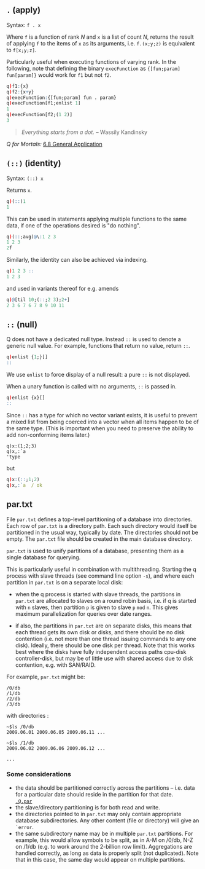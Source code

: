 ## `.` (apply)

Syntax: `f . x` 

Where `f` is a function of rank $N$ and `x` is a list of count $N$, returns the result of applying `f` to the items of `x` as its arguments, i.e. `f.(x;y;z)` is equivalent to `f[x;y;z]`.

Particularly useful when executing functions of varying rank. In the following, note that defining the binary `execFunction` as `{[fun;param] fun[param]}` would work for `f1` but not `f2`.
```q
q)f1:{x}
q)f2:{x+y}
q)execFunction:{[fun;param] fun . param}
q)execFunction[f1;enlist 1]
1
q)execFunction[f2;(1 2)]
3
```
> _Everything starts from a dot._ – Wassily Kandinsky

<i class="fa fa-hand-o-right"></i> _Q for Mortals:_ [6.8 General Application](http://code.kx.com/q4m3/6_Functions/#68-general-application)

## `(::)` (identity)

Syntax: `(::) x`
  
Returns `x`.
```q
q)(::)1
1
```
This can be used in statements applying multiple functions to the same data, if one of the operations desired is "do nothing".
```q
q)(::;avg)@\:1 2 3
1 2 3
2f
```
Similarly, the identity can also be achieved via indexing.
```q
q)1 2 3 ::
1 2 3
```
and used in variants thereof for e.g. amends
```q
q)@[til 10;(::;2 3);2+]
2 3 6 7 6 7 8 9 10 11
```


## `::` (null)

Q does not have a dedicated null type. Instead `::` is used to denote a generic null value. For example, functions that return no value, return `::`.
```q
q)enlist {1;}[]
::
```
We use `enlist` to force display of a null result: a pure `::` is not displayed.

When a unary function is called with no arguments, `::` is passed in.
```q
q)enlist {x}[]
::
```
Since `::` has a type for which no vector variant exists, it is useful to prevent a mixed list from being coerced into a vector when all items happen to be of the same type. (This is important when you need to preserve the ability to add non-conforming items later.)
```
q)x:(1;2;3)
q)x,:`a
'type
```
but
```q
q)x:(::;1;2)
q)x,:`a  / ok
```


## par.txt

File `par.txt` defines a top-level partitioning of a database into directories. Each row of `par.txt` is a directory path. Each such directory would itself be partitioned in the usual way, typically by date. The directories should not be empty. The `par.txt` file should be created in the main database directory.

`par.txt` is used to unify partitions of a database, presenting them as a single database for querying.

This is particularly useful in combination with multithreading. Starting the q process with slave threads (see command line option `-s`), and where each partition in `par.txt` is on a separate local disk:

-   when the q process is started with slave threads, the partitions in `par.txt` are allocated to slaves on a round robin basis, i.e. if q is started with `n` slaves, then partition `p` is given to slave `p` `mod` `n`. This gives maximum parallelization for queries over date ranges.

-   if also, the partitions in `par.txt` are on separate disks, this means that each thread gets its own disk or disks, and there should be no disk contention (i.e. not more than one thread issuing commands to any one disk). Ideally, there should be one disk per thread. Note that this works best where the disks have fully independent access paths cpu-disk controller-disk, but may be of little use with shared access due to disk contention, e.g. with SAN/RAID.

For example, `par.txt` might be:
```
/0/db
/1/db
/2/db
/3/db
```
with directories :
```
~$ls /0/db
2009.06.01 2009.06.05 2009.06.11 ...

~$ls /1/db
2009.06.02 2009.06.06 2009.06.12 ...

...
```

### Some considerations

-   the data should be partitioned correctly across the partitions – i.e. data for a particular date should reside in the partition for that date.  
<i class="fa fa-hand-o-right"></i> [`.Q.par`](dotq/#qpar-locate-partition)
-   the slave/directory partitioning is for both read and write.
-   the directories pointed to in `par.txt` may only contain appropriate database subdirectories. Any other content (file or directory) will give an `` `error ``.
-   the same subdirectory name may be in multiple `par.txt` partitions. For example, this would allow symbols to be split, as in A-M on /0/db, N-Z on /1/db (e.g. to work around the 2-billion row limit). Aggregations are handled correctly, as long as data is properly split (not duplicated). Note that in this case, the same day would appear on multiple partitions.

